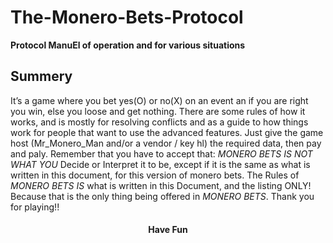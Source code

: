 # The-Monero-Bets-Protocol
__Protocol ManuEl of operation and for various situations__

## Summery
It’s a game where you bet yes(O) or no(X) on an event an if you are right you win, else you loose and
get nothing. There are some rules of how it works, and is mostly for resolving conflicts and as a guide
to how things work for people that want to use the advanced features.
Just give the game host (Mr_Monero_Man and/or a vendor / key hl) the required data, then pay and
paly. Remember that you have to accept that:
*MONERO BETS IS NOT WHAT YOU* Decide or Interpret it to be, except if it is the same as what is
written in this document, for this version of monero bets.
The Rules of *MONERO BETS IS* what is written in this Document, and the listing ONLY!
Because that is the only thing being offered in *MONERO BETS*. Thank you for playing!!



<h4 align="center"> Have Fun </h4>
